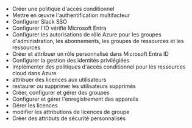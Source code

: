 -  Créer une politique d'accès conditionnel
- Mettre en œuvre l'authentification multifacteur
- Configurer Slack SSO
- Configurer l'ID vérifié Microsoft Entra
- Configurer les autorisations de rôle Azure pour les groupes d'administration, les abonnements, les groupes de ressources et les ressources
- Créer et attribuer un rôle personnalisé dans Microsoft Entra ID
- Configurer la gestion des identités privilégiées
- Implémenter des politiques d'accès conditionnel pour les ressources cloud dans Azure
- attribuer des licences aux utilisateurs
- restaurer ou supprimer les utilisateurs supprimés
- Créer, configurer et gérer des groupes
- Configurer et gérer l'enregistrement des appareils
- Gérer les licences
- modifier les attributions de licences de groupe
- Créer des attributs de sécurité personnalisés